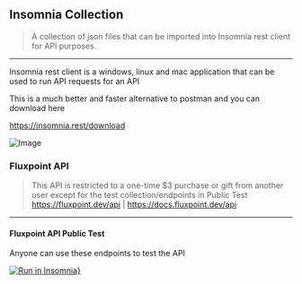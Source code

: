 ## Insomnia Collection
> A collection of json files that can be imported into Insomnia rest client for API purposes.
---
Insomnia rest client is a windows, linux and mac application that can be used to run API requests for an API

This is a much better and faster alternative to postman and you can download here

https://insomnia.rest/download

![Image](https://forum.obsidian.md/uploads/default/optimized/2X/9/9c6d0aaf2b079d9753f43188a2d6e08e146f9bd5_2_690x360.png)


### Fluxpoint API
> This API is restricted to a one-time $3 purchase or gift from another user except for the test collection/endpoints in Public Test
> https://fluxpoint.dev/api | https://docs.fluxpoint.dev/api
---
#### Fluxpoint API Public Test
Anyone can use these endpoints to test the API 

[![Run in Insomnia}](https://insomnia.rest/images/run.svg)](https://insomnia.rest/run/?label=Fluxpoint%20API%20Public%20Test&uri=https%3A%2F%2Fraw.githubusercontent.com%2FFluxpointDev%2FInsomnia-Collection%2Fmain%2FFluxpoint%2520API%2FFluxpoint%2520API%2520Test.json)
